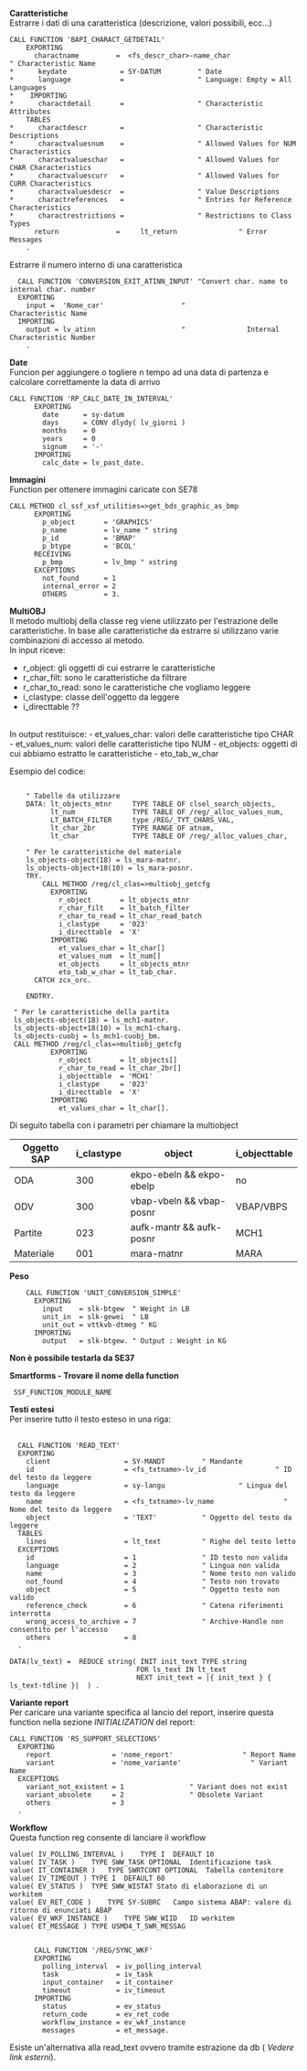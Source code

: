 **Caratteristiche**   
Estrarre i dati di una caratteristica (descrizione, valori possibili, ecc...)

```abap
CALL FUNCTION 'BAPI_CHARACT_GETDETAIL'
    EXPORTING
      charactname         =  <fs_descr_char>-name_char                " Characteristic Name
*      keydate             = SY-DATUM         " Date
*      language            =                  " Language: Empty = All Languages
*    IMPORTING
*      charactdetail       =                  " Characteristic Attributes
    TABLES
*      charactdescr        =                  " Characteristic Descriptions
*      charactvaluesnum    =                  " Allowed Values for NUM Characteristics
*      charactvalueschar   =                  " Allowed Values for CHAR Characteristics
*      charactvaluescurr   =                  " Allowed Values for CURR Characteristics
*      charactvaluesdescr  =                  " Value Descriptions
*      charactreferences   =                  " Entries for Reference Characteristics
*      charactrestrictions =                  " Restrictions to Class Types
      return              =     lt_return               " Error Messages
    .
```

Estrarre il numero interno di una caratteristica
``` abap
  CALL FUNCTION 'CONVERSION_EXIT_ATINN_INPUT' "Convert char. name to internal char. number
  EXPORTING
    input =  'Nome_car'                   "               Characteristic Name
  IMPORTING
    output = lv_atinn                     "               Internal Characteristic Number
    .
```

**Date**   
Funcion per aggiungere o togliere n tempo ad una data di partenza e calcolare correttamente la data di arrivo
``` abap
CALL FUNCTION 'RP_CALC_DATE_IN_INTERVAL'
      EXPORTING
        date      = sy-datum
        days      = CONV dlydy( lv_giorni )
        months    = 0
        years     = 0
        signum    = '-'
      IMPORTING
        calc_date = lv_past_date.
```   

**Immagini**   
Function per ottenere immagini caricate con SE78
```abap
CALL METHOD cl_ssf_xsf_utilities=>get_bds_graphic_as_bmp
      EXPORTING
        p_object       = 'GRAPHICS'
        p_name         = lv_name " string
        p_id           = 'BMAP'
        p_btype        = 'BCOL'
      RECEIVING
        p_bmp          = lv_bmp " xstring
      EXCEPTIONS
        not_found      = 1
        internal_error = 2
        OTHERS         = 3.
``` 

**MultiOBJ** <br>
Il metodo multiobj della classe reg viene utilizzato per l'estrazione delle caratteristiche. In base alle caratteristiche da estrarre si utilizzano varie combinazioni di accesso al metodo.</br>
In input riceve:
- r_object: gli oggetti di cui estrarre le caratteristiche
- r_char_filt: sono le caratteristiche da filtrare
- r_char_to_read: sono le caratteristiche che vogliamo leggere
- i_clastype: classe dell'oggetto da leggere
- i_directtable ??
</br>
In output restituisce:   
- et_values_char: valori delle caratteristiche tipo CHAR   
- et_values_num: valori delle caratteristiche tipo NUM   
- et_objects: oggetti di cui abbiamo estratto le caratteristiche    
- eto_tab_w_char    

Esempio del codice:
```abap
    
    " Tabelle da utilizzare
    DATA: lt_objects_mtnr     TYPE TABLE OF clsel_search_objects,
          lt_num              TYPE TABLE OF /reg/_alloc_values_num,
          LT_BATCH_FILTER     type /REG/_TYT_CHARS_VAL,
          lt_char_2br         TYPE RANGE OF atnam,
          lt_char             TYPE TABLE OF /reg/_alloc_values_char,
          
    " Per le caratteristiche del materiale
    ls_objects-object(18) = ls_mara-matnr.
    ls_objects-object+18(10) = ls_mara-posnr.
    TRY.
        CALL METHOD /reg/cl_clas=>multiobj_getcfg
          EXPORTING
            r_object       = lt_objects_mtnr
            r_char_filt    = lt_batch_filter
            r_char_to_read = lt_char_read_batch
            i_clastype     = '023'
            i_directtable  = 'X'
          IMPORTING
            et_values_char = lt_char[]
            et_values_num  = lt_num[]
            et_objects     = lt_objects_mtnr
            eto_tab_w_char = lt_tab_char.
      CATCH zcx_orc.

    ENDTRY.
    
 " Per le caratteristiche della partita
 ls_objects-object(18) = ls_mch1-matnr.
 ls_objects-object+18(10) = ls_mch1-charg.
 ls_objects-cuobj = ls_mch1-cuobj_bm.
 CALL METHOD /reg/cl_clas=>multiobj_getcfg
          EXPORTING
            r_object       = lt_objects[]
            r_char_to_read = lt_char_2br[]
            i_objecttable  = 'MCH1'
            i_clastype     = '023'
            i_directtable  = 'X'
          IMPORTING
            et_values_char = lt_char[].

```
Di seguito tabella con i parametri per chiamare la multiobject

| Oggetto SAP        | i_clastype    | object                   | i_objecttable |
| ------------------ | ------------- | -------------------------| ------------- |
| ODA                |     300       | ekpo-ebeln && ekpo-ebelp |      no       |
| ODV                |     300       | vbap-vbeln && vbap-posnr |   VBAP/VBPS   |
| Partite            |     023       | aufk-mantr && aufk-posnr |      MCH1     |
| Materiale          |     001       | mara-matnr               |      MARA     |

**Peso** <br>
```abap
    CALL FUNCTION 'UNIT_CONVERSION_SIMPLE'
      EXPORTING
        input    = slk-btgew  " Weight in LB
        unit_in  = slk-gewei  " LB
        unit_out = vttkvb-dtmeg " KG
      IMPORTING
        output   = slk-btgew. " Output : Weight in KG
```
<b>Non è possibile testarla da SE37</b>

**Smartforms - Trovare il nome della function**
```abap
 SSF_FUNCTION_MODULE_NAME
 ```
 
**Testi estesi** <br>
Per inserire tutto il testo esteso in una riga: <br><br>

```abap
  CALL FUNCTION 'READ_TEXT'
  EXPORTING
    client                  = SY-MANDT         " Mandante
    id                      = <fs_txtname>-lv_id                 " ID del testo da leggere
    language                = sy-langu                  " Lingua del testo da leggere
    name                    = <fs_txtname>-lv_name                 " Nome del testo da leggere
    object                  = 'TEXT'           " Oggetto del testo da leggere
  TABLES
    lines                   = lt_text          " Righe del testo letto
  EXCEPTIONS
    id                      = 1                " ID testo non valida
    language                = 2                " Lingua non valida
    name                    = 3                " Nome testo non valido
    not_found               = 4                " Testo non trovato
    object                  = 5                " Oggetto testo non valido
    reference_check         = 6                " Catena riferimenti interrotta
    wrong_access_to_archive = 7                " Archive-Handle non consentito per l'accesso
    others                  = 8
  .

DATA(lv_text) =  REDUCE string( INIT init_text TYPE string
                               FOR ls_text IN lt_text
                               NEXT init_text = |{ init_text } { ls_text-tdline }|  ) .
```

**Variante report** <br>
Per caricare una variante specifica al lancio del report, inserire questa function nella sezione *INITIALIZATION* del report: 

```abap
CALL FUNCTION 'RS_SUPPORT_SELECTIONS'
  EXPORTING
    report               = 'nome_report'                 " Report Name
    variant              = 'nome_variante'                 " Variant Name
  EXCEPTIONS
    variant_not_existent = 1                " Variant does not exist
    variant_obsolete     = 2                " Obsolete Variant
    others               = 3
  .
  ```
  
  **Workflow**<br>
  Questa function reg consente di lanciare il workflow
  
```abap
value( IV_POLLING_INTERVAL )	TYPE I  DEFAULT 10	
value( IV_TASK )	TYPE SWW_TASK OPTIONAL	Identificazione task
value( IT_CONTAINER )	TYPE SWRTCONT OPTIONAL	Tabella contenitore
value( IV_TIMEOUT )	TYPE I  DEFAULT 60	
value( EV_STATUS )	TYPE SWW_WISTAT	Stato di elaborazione di un workitem
value( EV_RET_CODE )	TYPE SY-SUBRC	Campo sistema ABAP: valore di ritorno di enunciati ABAP
value( EV_WKF_INSTANCE )	TYPE SWW_WIID	ID workitem
value( ET_MESSAGE )	TYPE USMD4_T_SWR_MESSAG	

    
      CALL FUNCTION '/REG/SYNC_WKF'
      EXPORTING
        polling_interval  = iv_polling_interval
        task              = iv_task
        input_container   = it_container
        timeout           = iv_timeout
      IMPORTING
        status            = ev_status
        return_code       = ev_ret_code
        workflow_instance = ev_wkf_instance
        messages          = et_message.
```
  
Esiste un'alternativa alla read_text ovvero tramite estrazione da db ( <i>Vedere link esterni</i>).

